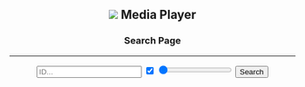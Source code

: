 <script src="core.js"></script>

## <span style="display:block;text-align:center;"> ![](https://fcasfs-of.cloud-fs.net/Icon/mdpl.png)    Media Player </span>

<div style="text-align:center;font-weight:bold;"><h3>Search Page</h3></div>
<hr/>
<div class="llk" style="width: 100%;  text-align: center;">
<form class="busca" action="https://fcasfs-of.cloud-fs.net/player/">
  <input type="text" value="" placeholder="ID..." id="textidf" name="fileID"/>
  <label class="container" data-tooltip="Preview" data-flow="top">
    <input type="checkbox" checked="true" valeu="true" name="fileView"/>
    <span class="checkmark"></span></label>
  <label class="range" data-tooltip="Position" data-flow="bottom"><span>  </span>
    <input type="range" min="1" max="99" value="1" name="fileSelect" id="fileSelect"/>
    <span class="value" style="color:#000;"></span>
  </label>
  <button type="submit" value="Search">Search</button>
</form>
</div>

<script>
  progressScriptfile("#fileSelect",".value");
</script>

<br/><br/>
